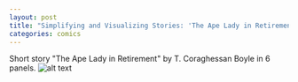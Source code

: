 ```yaml
---
layout: post
title: "Simplifying and Visualizing Stories: 'The Ape Lady in Retirement'"
categories: comics
---
```


Short story "The Ape Lady in Retirement" by T. Coraghessan Boyle in 6 panels.
![alt text](https://raw.githubusercontent.com/jirrian/jirrian.github.io/master/images/comics/Week3_apeladyinretirement.jpg)


